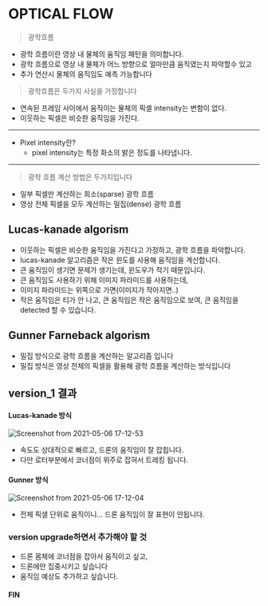 # OPTICAL FLOW

> 광학흐름
- 광학 흐름이란 영상 내 물체의 움직임 패턴을 의미합니다.
- 광학 흐름으로 영상 내 물체가 어느 방향으로 얼마만큼 움직였는지 파악할수 있고 
- 추가 연산시 물체의 움직임도 예측 가능합니다

> 광학흐름은 두가지 사실을 가정합니다
- 연속된 프레임 사이에서 움직이는 물체의 픽셀 intensity는 변함이 없다.
- 이웃하는 픽셀은 비슷한 움직임을 가진다.

---
- Pixel intensity란?
    - pixel intensity는 특정 화소의 밝은 정도를 나타냅니다.
---

> 광학 흐름 계산 방법은 두가지입니다
- 일부 픽셀만 계산하는 희소(sparse) 광학 흐름
- 영상 전체 픽셀을 모두 계산하는 밀집(dense) 광학 흐름

## Lucas-kanade algorism
- 이웃하는 픽셀은 비슷한 움직임을 가진다고 가정하고, 광학 흐름을 파악합니다.
- lucas-kanade 알고리즘은 작은 윈도를 사용해 움직임을 계산합니다.
- 큰 움직임이 생기면 문제가 생기는데, 윈도우가 작기 때문입니다.
- 큰 움직임도 사용하기 위해 이미지 파라미드를 사용하는데,
- 이미지 파라미드는 위쪽으로 가면(이미지가 작아지면..)
- 작은 움직임은 티가 안 나고, 큰 움직임은 작은 움직임으로 보여, 큰 움직임을 detected 할 수 있습니다.


## Gunner Farneback algorism
- 밀집 방식으로 광학 흐름을 계산하는 알고리즘 입니다
- 밀집 방식은 영상 전체의 픽셀을 활용해 광학 흐름을 계산하는 방식입니다


## version_1 결과
#### Lucas-kanade 방식
![Screenshot from 2021-05-06 17-12-53](https://user-images.githubusercontent.com/72845895/117264614-5afc3800-ae8e-11eb-845a-e2c874a70329.png)
- 속도도 상대적으로 빠르고, 드론의 움직임이 잘 잡힙니다.
- 다만 로터부분에서 코너점이 위주로 잡혀서 트레킹 됩니다.

#### Gunner 방식
![Screenshot from 2021-05-06 17-12-04](https://user-images.githubusercontent.com/72845895/117264709-723b2580-ae8e-11eb-84db-6ecbc7ec47e1.png)
- 전체 픽샐 단위로 움직이니... 드론 움직임이 잘 표현이 안됩니다.

### version upgrade하면서 추가해야 할 것
- 드론 몸체에 코너점을 잡아서 움직이고 싶고,
- 드론에만 집중시키고 싶습니다
- 움직임 예상도 추가하고 싶습니다.

#### FIN